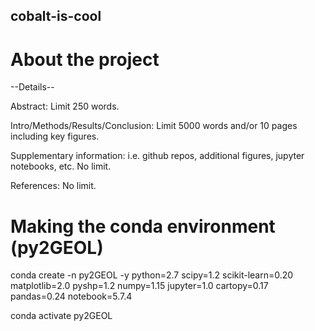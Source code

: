 ## cobalt-is-cool

# About the project

--Details--

Abstract: Limit 250 words.

Intro/Methods/Results/Conclusion: Limit 5000 words and/or 10 pages including key figures.

Supplementary information: i.e. github repos, additional figures, jupyter notebooks, etc. No limit.

References: No limit.

# Making the conda environment (py2GEOL)

conda create -n py2GEOL -y python=2.7 scipy=1.2 scikit-learn=0.20 matplotlib=2.0 pyshp=1.2 numpy=1.15 jupyter=1.0 cartopy=0.17 pandas=0.24 notebook=5.7.4

conda activate py2GEOL

